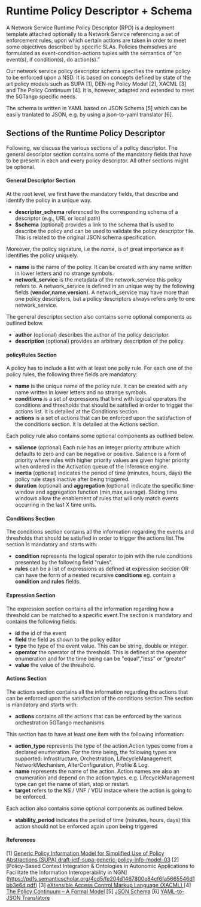 # Runtime Policy Descriptor + Schema 

A Network Service Runtime Policy Descriptor (RPD) is a deployment template attached optionally to a Network Service referencing a set of enforcement rules, upon which certain actions are taken in order to meet some objectives described by specific SLAs. Policies themselves are formulated as event-condition-actions tuples with the semantics of “on event(s), if condition(s), do action(s).” 

Our network service policy descriptor schema specifies the runtime policy to be enforced upon a NSD. It is based on concepts defined by state of the art policy models such as SUPA [1], DEN-ng Policy Model [2], XACML [3] and The Policy Continuum [4].
It is, however, adapted and extended to meet the 5GTango specific needs.

The schema is written in YAML based on JSON Schema [5] which can be easily tranlated to JSON, e.g. by using a json-to-yaml translator [6].

## Sections of the Runtime Policy Descriptor

Following, we discuss the various sections of a policy descriptor. The general descriptor section contains some of the mandatory fields that have to be present in each and every policy descriptor. All other sections might be optional.

#### General Descriptor Section

At the root level, we first have the mandatory fields, that describe and identify the policy in a unique way.

- **descriptor_schema** referenced to the corresponding schema of a descriptor (e.g., URL or local path)
- **$schema** (optional) provides a link to the schema that is used to describe the policy and can be used to validate the policy descriptor file. This is related to the original JSON schema specification.

Moreover, the policy signature, i.e the *name*, is of great importance as it identifies the policy uniquely.
- **name** is the name of the policy. It can be created with any name written in lower letters and no strange symbols.
- **network_service** is the metadata of the network_service this policy refers to. A network_service is defined in an unique way by the following fields (**vendor**,**name**,**version**). A network_service may have more than one policy descriptors, but a policy descriptors always refers only to one network_service.

The general descriptor section also contains some optional components as outlined below.

- **author** (optional) describes the author of the policy descriptor.
- **description** (optional) provides an arbitrary description of the policy.


#### policyRules Section

A policy has to include a list with at least one poliy rule.
For each one of the policy rules, the following three fields are mandatory:

- **name** is the unique name of the policy rule. It can be created with any name written in lower letters and no strange symbols.
- **conditions** is a set of expressions that bind with logical operators the conditions and thresholds that should be satisfied in order to trigger the actions list. It is detailed at the Conditions section.
- **actions** is a set of actions that can be enforced upon the satisfaction of the conditions section. It is detailed at the Actions section.

Each policy rule also contains some optional components as outlined below.

- **salience** (optional) Each rule has an integer priority attribute which defaults to zero and can be negative or positive. Salience is a form of priority where rules with higher priority values are given higher priority when ordered in the Activation queue of the inference engine.
- **inertia** (optional) indicates the period of time (minutes, hours, days) the policy rule stays inactive after being triggered. 
- **duration** (optional) and  **aggregation** (optional) indicate the specific time window and aggregation function (min,max,average). Sliding time windows allow the enablement of rules that will only match events occurring in the last X time units.

#### Conditions Section

The conditions section contains all the information regarding the events and thresholds that should be satisfied in order to trigger the actions list.The section is mandatory and starts with:

- **condition** represents the logical operator to join with the rule conditions presented by the following field "rules".
- **rules** can be a list of expressions as defined at expression seccion OR can have the form of a nested recursive **conditions** eg. contain a **condition** and **rules** fields. 

#### Expression Section

The expression section contains all the information regarding how a threshold can be matched to a specific event.The section is mandatory and contains the following fields:

- **id** the id of the event
- **field** the field as shown to the policy editor
- **type** the type of the event value. This can be string, double or integer.
- **operator** the operator of the threshold. This is defined at the operator enumeration and for the time being can be "equal","less" or "greater"
- **value** the value of the threshold. 

#### Actions Section

The actions section contains all the information regarding the actions that can be enforced upon the satisfaction of the conditions section.The section is mandatory and starts with:

- **actions** contains all the actions that can be enforced by the various orchestration 5GTango mechanisms.

This section has to have at least one item with the following information:

- **action_type** represents the type of the action.Action types come from a declared enumeration. For the time being, the following types are supported:  Infrastructure, Orchestration, LifecycleManagement, NetworkMechanism, AlterConfiguration, Profile & Log.
- **name** represents the name of the action. Action names are also an enumeration and depend on the action types. e.g. LifecycleManagement type can get the name of start, stop or restart.  
- **target** refers to the NS / VNF / VDU instace where the action is going to be enforced.

Each action also contains some optional components as outlined below.
- **stability_period** indicates the period of time (minutes, hours, days) this action should not be enforced again upon being triggered 
 

#### References
[1] [ Generic Policy Information Model for Simplified Use of Policy Abstractions (SUPA) draft-ietf-supa-generic-policy-info-model-03](https://tools.ietf.org/html/draft-ietf-supa-generic-policy-info-model-03)
[2][Policy-Based Context Integration & Ontologies in Autonomic Applications to Facilitate the Information Interoperability in NGN] (https://pdfs.semanticscholar.org/4cd5/fe204d1467800e84cf6fa5665546d1bb3e6d.pdf)
[3] [eXtensible Access Control Markup Language (XACML) ](http://docs.oasis-open.org/xacml/3.0/xacml-3.0-core-spec-os-en.html) 
[4] [The Policy Continuum – A Formal Model](http://www.tssg.org/files/archives/2007_MACE_SDavy_Jennings_final.pdf )
[5] [JSON Schema](http://json-schema.org/)
[6] [YAML-to-JSON Translatore](http://jsontoyaml.com/)
